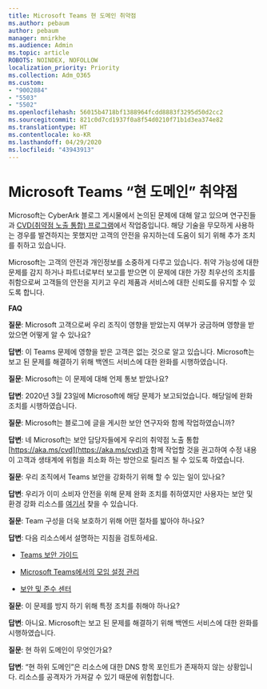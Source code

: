 ```yaml
---
title: Microsoft Teams 현 도메인 취약점
ms.author: pebaum
author: pebaum
manager: mnirkhe
ms.audience: Admin
ms.topic: article
ROBOTS: NOINDEX, NOFOLLOW
localization_priority: Priority
ms.collection: Adm_O365
ms.custom:
- "9002884"
- "5503"
- "5502"
ms.openlocfilehash: 56015b4718bf1388964fcdd8883f3295d50d2cc2
ms.sourcegitcommit: 821c0d7cd1937f0a8f54d0210f71b1d3ea374e82
ms.translationtype: HT
ms.contentlocale: ko-KR
ms.lasthandoff: 04/29/2020
ms.locfileid: "43943913"
---
```

# <a name="microsoft-teams-dangling-domain-vulnerability"></a>Microsoft Teams “현 도메인” 취약점

Microsoft는 CyberArk 블로그 게시물에서 논의된 문제에 대해 알고 있으며 연구진들과 [CVD(취약점 노출 통합) 프로그램](https://aka.ms/cvd)에서 작업중입니다. 해당 기술을 무모하게 사용하는 경우를 발견하지는 못했지만 고객의 안전을 유지하는데 도움이 되기 위해 추가 조치를 취하고 있습니다.

Microsoft는 고객의 안전과 개인정보를 소중하게 다루고 있습니다. 취약 가능성에 대한 문제를 감지 하거나 파트너로부터 보고를 받으면 이 문제에 대한 가장 최우선의 조치를 취함으로써 고객들의 안전을 지키고 우리 제품과 서비스에 대한 신뢰도를 유지할 수 있도록 합니다.

**FAQ**

**질문**: Microsoft 고객으로써 우리 조직이 영향을 받았는지 여부가 궁금하며 영향을 받았으면 어떻게 알 수 있나요?

**답변**: 이 Teams 문제에 영향을 받은 고객은 없는 것으로 알고 있습니다. Microsoft는 보고 된 문제를 해결하기 위해 백엔드 서비스에 대한 완화를 시행하였습니다.

**질문**: Microsoft는 이 문제에 대해 언제 통보 받았나요?

**답변**: 2020년 3월 23일에 Microsoft에 해당 문제가 보고되었습니다. 해당일에 완화 조치를 시행하였습니다.

**질문**: Microsoft는 블로그에 글을 게시한 보안 연구자와 함께 작업하였습니까?

**답변**: 네 Microsoft는 보안 담당자들에게 우리의 취약점 노출 통합 [https://aka.ms/cvd](https://aka.ms/cvd)과 함께 작업할 것을 권고하여 수정 내용이 고객과 생태계에 위험을 최소화 하는 방안으로 릴리즈 될 수 있도록 하였습니다.   

**질문**: 우리 조직에서 Teams 보안을 강화하기 위해 할 수 있는 일이 있나요?  

**답변**: 우리가 이미 소비자 안전을 위해 문제 완화 조치를 취하였지만 사용자는 보안 및 환경 강화 리소스를 [여기서](https://www.microsoft.com/microsoft-365/blog/2020/04/06/it-professionals-privacy-security-microsoft-teams/) 찾을 수 있습니다.  

**질문**: Team 구성을 더욱 보호하기 위해 어떤 절차를 밟아야 하나요?

**답변**: 다음 리소스에서 설명하는 지침을 검토하세요. 

- [Teams 보안 가이드](https://docs.microsoft.com/microsoftteams/teams-security-guide)

- [Microsoft Teams에서의 모임 설정 관리](https://docs.microsoft.com/microsoftteams/meeting-settings-in-teams)

- [보안 및 준수 센터](https://docs.microsoft.com/microsoftteams/security-compliance-overview)

**질문**: 이 문제를 방지 하기 위해 특정 조치를 취해야 하나요?

**답변**: 아니요. Microsoft는 보고 된 문제를 해결하기 위해 백엔드 서비스에 대한 완화를 시행하였습니다.

**질문**: 현 하위 도메인이 무엇인가요?

**답변**: “현 하위 도메인”은 리소스에 대한 DNS 항목 포인트가 존재하지 않는 상황입니다.  리소스를 공격자가 가져갈 수 있기 때문에 위험합니다.
